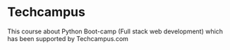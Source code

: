 # Techcampus
This course about Python Boot-camp (Full stack web development) which has been supported by Techcampus.com
